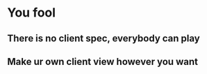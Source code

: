# You fool
## There is no client spec, everybody can play
## Make ur own client view however you want
